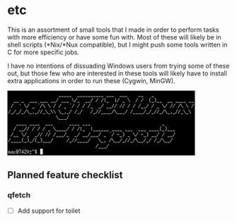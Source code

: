 # etc

This is an assortment of small tools that I made in order to perform tasks with more efficiency or have some fun with. Most of these will likely be in shell scripts (*Nix/*Nux compatible), but I might push some tools written in C for more specific jobs.

I have no intentions of dissuading Windows users from trying some of these out, but those few who are interested in these tools will likely have to install extra applications in order to run these (Cygwin, MinGW).

![qfetch screenshot with smslant font](qfetch.png)

## Planned feature checklist
### qfetch
- [ ] Add support for toilet
